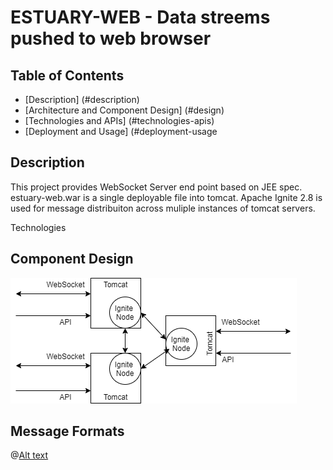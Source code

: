 # ESTUARY-WEB - Data streems pushed to web browser

## Table of Contents 
* [Description] (#description)
* [Architecture and Component Design] (#design)
* [Technologies and APIs] (#technologies-apis)
* [Deployment and Usage] (#deployment-usage

## Description

This project provides WebSocket Server end point based on JEE spec. estuary-web.war is a single deployable file into tomcat. Apache Ignite 2.8 is used for message distribuiton across muliple instances of tomcat servers.  

Technologies 

## Component Design

![Alt text](src/doc/design.png "Web Push Design")

## Message Formats

@[Alt text](/webpush/src/docs/messgeformats.txt)

<div w3-include-html="/webpush/src/docs/messgeformats.txt"></div>
